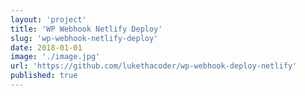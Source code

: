 ```yaml
---
layout: 'project'
title: 'WP Webhook Netlify Deploy'
slug: 'wp-webhook-netlify-deploy'
date: 2018-01-01
image: './image.jpg'
url: 'https://github.com/lukethacoder/wp-webhook-deploy-netlify'
published: true
---
```

